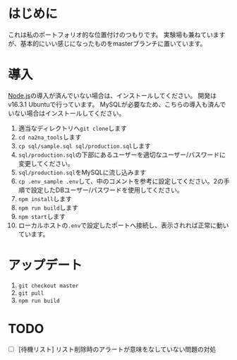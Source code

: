# はじめに
これは私のポートフォリオ的な位置付けのつもりです。 
実験場も兼ねていますが、基本的にいい感じになったものをmasterブランチに置いています。

# 導入
[Node.js](https://nodejs.org/ja/)の導入が済んでいない場合は、インストールしてください。
開発はv16.3.1 Ubuntuで行っています。 
MySQLが必要なため、こちらの導入も済んでいない場合はインストールしてください。
1. 適当なディレクトリへ`git clone`します
1. `cd na2na_tools`します
1. `cp sql/sample.sql sql/production.sql`します
1. `sql/production.sql`の下部にあるユーザーを適切なユーザー/パスワードに変更してください。
1. `sql/production.sql`をMySQLに流し込みます
1. `cp .env_sample .env`して、中のコメントを参考に設定してください。2の手順で設定したDBユーザー/パスワードを使用してください。
1. `npm install`します
1. `npm run build`します
1. `npm start`します
1. ローカルホストの`.env`で設定したポートへ接続し、表示されれば正常に動いています。

# アップデート
1. `git checkout master`
1. `git pull`
1. `npm run build`

# TODO
- [ ] [待機リスト] リスト削除時のアラートが意味をなしていない問題の対処
